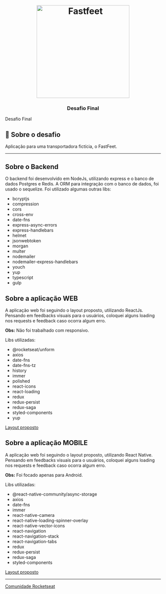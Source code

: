 <h1 align="center">
  <img alt="Fastfeet" title="Fastfeet" src=".github/logo.png" width="300px" />
</h1>

<h3 align="center">
  Desafio Final
</h3>

<p>Desafio Final</p>

## :rocket: Sobre o desafio

Aplicação para uma transportadora fictícia, o FastFeet.

---

## Sobre o Backend

O backend foi desenvolvido em NodeJs, utilizando express e o banco de dados Postgres e Redis. A ORM para integração com o banco de dados, foi usado o sequelize. Foi utilizado algumas outras libs:

- bcryptjs
- compression
- cors
- cross-env
- date-fns
- express-async-errors
- express-handlebars
- helmet
- jsonwebtoken
- morgan
- multer
- nodemailer
- nodemailer-express-handlebars
- youch
- yup
- typescript
- gulp

## Sobre a aplicação WEB

A aplicação web foi seguindo o layout proposto, utilizando ReactJs. Pensando em feedbacks visuais para o usuários, coloquei alguns loading nos requests e feedback caso ocorra algum erro.

**Obs:** Não foi trabalhado com responsivo.

Libs utilizadas:

- @rocketseat/unform
- axios
- date-fns
- date-fns-tz
- history
- immer
- polished
- react-icons
- react-loading
- redux
- redux-persist
- redux-saga
- styled-components
- yup

<a href="https://xd.adobe.com/view/62e829fc-4f10-4ac8-70d2-d39b429d43ee-14d9/grid/">Layout proposto</a>

## Sobre a aplicação MOBILE

A aplicação web foi seguindo o layout proposto, utilizando React Native. Pensando em feedbacks visuais para o usuários, coloquei alguns loading nos requests e feedback caso ocorra algum erro.

**Obs:** Foi focado apenas para Android.

Libs utilizadas:

- @react-native-community/async-storage
- axios
- date-fns
- immer
- react-native-camera
- react-native-loading-spinner-overlay
- react-native-vector-icons
- react-navigation
- react-navigation-stack
- react-navigation-tabs
- redux
- redux-persist
- redux-saga
- styled-components

<a href="https://xd.adobe.com/view/a5d56d7d-c1d4-48a8-70ce-8b77f5f417a5-d3e4/grid/">Layout proposto</a>

---

[Comunidade Rocketseat](https://discordapp.com/invite/gCRAFhc)
